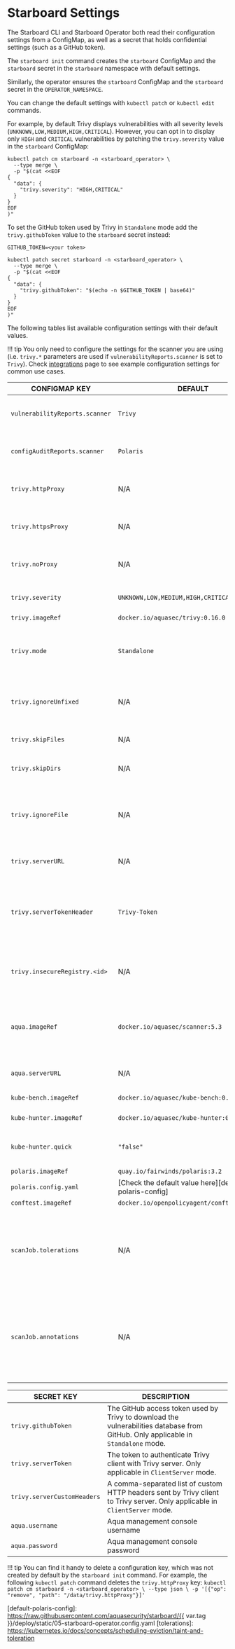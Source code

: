 # Starboard Settings

The Starboard CLI and Starboard Operator both read their configuration settings
from a ConfigMap, as well as a secret that holds confidential settings (such as
a GitHub token).

The `starboard init` command creates the `starboard` ConfigMap and the
`starboard` secret in the `starboard` namespace with default settings.

Similarly, the operator ensures the `starboard` ConfigMap and the `starboard`
secret in the `OPERATOR_NAMESPACE`.

You can change the default settings with `kubectl patch` or `kubectl edit`
commands.

For example, by default Trivy displays vulnerabilities with all severity levels
(`UNKNOWN,LOW,MEDIUM,HIGH,CRITICAL`). However, you can opt in to display only
`HIGH` and `CRITICAL` vulnerabilities by patching the `trivy.severity` value
in the `starboard` ConfigMap:

```
kubectl patch cm starboard -n <starboard_operator> \
  --type merge \
  -p "$(cat <<EOF
{
  "data": {
    "trivy.severity": "HIGH,CRITICAL"
  }
}
EOF
)"
```

To set the GitHub token used by Trivy in `Standalone` mode add the
`trivy.githubToken` value to the `starboard` secret instead:

```
GITHUB_TOKEN=<your token>

kubectl patch secret starboard -n <starboard_operator> \
  --type merge \
  -p "$(cat <<EOF
{
  "data": {
    "trivy.githubToken": "$(echo -n $GITHUB_TOKEN | base64)"
  }
}
EOF
)"
```

The following tables list available configuration settings with their default values.

!!! tip
    You only need to configure the settings for the scanner you are using (i.e. `trivy.*` parameters are
    used if `vulnerabilityReports.scanner` is set to `Trivy`). Check
    [integrations](./integrations/vulnerability-scanners/index.md) page to see example configuration settings for common use cases.

| CONFIGMAP KEY                   | DEFAULT                                                | DESCRIPTION |
| ------------------------------- | ------------------------------------------------------ | ----------- |
| `vulnerabilityReports.scanner`  | `Trivy`                                                | The name of the plugin that generates vulnerability reports. Either `Trivy` or `Aqua`. |
| `configAuditReports.scanner`    | `Polaris`                                              | The name of the plugin that generates config audit reports. Either `Polaris` or `Conftest`. |
| `trivy.httpProxy`               | N/A                                                    | The HTTP proxy used by Trivy to download the vulnerabilities database from GitHub. |
| `trivy.httpsProxy`              | N/A                                                    | The HTTPS proxy used by Trivy to download the vulnerabilities database from GitHub. |
| `trivy.noProxy`                 | N/A                                                    | A comma separated list of IPs and domain names that are not subject to proxy settings. |
| `trivy.severity`                | `UNKNOWN,LOW,MEDIUM,HIGH,CRITICAL`                     | A comma separated list of severity levels reported by Trivy |
| `trivy.imageRef`                | `docker.io/aquasec/trivy:0.16.0`                       | Trivy image reference |
| `trivy.mode`                    | `Standalone`                                           | Trivy client mode. Either `Standalone` or `ClientServer`. Depending on the active mode other settings might be applicable or required. |
| `trivy.ignoreUnfixed`           | N/A                                                    | Whether to show only fixed vulnerabilities in vulnerabilities reported by Trivy. Set to `"true"` to enable it. |
| `trivy.skipFiles`               | N/A                                                    | A comma separated list of file paths for Trivy to skip traversal. |
| `trivy.skipDirs`                | N/A                                                    | A comma separated list of directories for Trivy to skip traversal. |
| `trivy.ignoreFile`              | N/A                                                    | It specifies the `.trivyignore` file which contains a list of vulnerability IDs to be ignored from vulnerabilities reported by Trivy. |
| `trivy.serverURL`               | N/A                                                    | The endpoint URL of the Trivy server. Required in `ClientServer` mode. |
| `trivy.serverTokenHeader`       | `Trivy-Token`                                          | The name of the HTTP header to send the authentication token to Trivy server. Only application in `ClientServer` mode when `trivy.serverToken` is specified. |
| `trivy.insecureRegistry.<id>`   | N/A                                                    | The registry to which insecure connections are allowed. There can be multiple registries with different registry `<id>`. |
| `aqua.imageRef`                 | `docker.io/aquasec/scanner:5.3`                        | Aqua scanner image reference. The tag determines the version of the `scanner` binary executable and it must be compatible with version of Aqua console. |
| `aqua.serverURL`                | N/A                                                    | The endpoint URL of Aqua management console |
| `kube-bench.imageRef`           | `docker.io/aquasec/kube-bench:0.6.3`                   | kube-bench image reference |
| `kube-hunter.imageRef`          | `docker.io/aquasec/kube-hunter:0.4.1`                  | kube-hunter image reference |
| `kube-hunter.quick`             | `"false"`                                              | Whether to use kube-hunter's "quick" scanning mode (subnet 24). Set to `"true"` to enable. |
| `polaris.imageRef`              | `quay.io/fairwinds/polaris:3.2`                        | Polaris image reference |
| `polaris.config.yaml`           | [Check the default value here][default-polaris-config] | Polaris configuration file |
| `conftest.imageRef`             | `docker.io/openpolicyagent/conftest:v0.25.0`           | Conftest image reference |
| `scanJob.tolerations`           | N/A                                                    | JSON representation of the [tolerations] to be applied to the scanner pods so that they can run on nodes with matching taints. Example: `'[{"key":"key1", "operator":"Equal", "value":"value1", "effect":"NoSchedule"}]'` |
| `scanJob.annotations`           | N/A                                                    | One-line comma-separated representation of the annotations which the user wants the scanner pods to be annotated with. Example: `foo=bar,env=stage` will annotate the scanner pods with the annotations `foo: bar` and `env: stage` |

| SECRET KEY                  | DESCRIPTION |
| --------------------------- | ----------- |
| `trivy.githubToken`         | The GitHub access token used by Trivy to download the vulnerabilities database from GitHub. Only applicable in `Standalone` mode. |
| `trivy.serverToken`         | The token to authenticate Trivy client with Trivy server. Only applicable in `ClientServer` mode. |
| `trivy.serverCustomHeaders` | A comma-separated list of custom HTTP headers sent by Trivy client to Trivy server. Only applicable in `ClientServer` mode. |
| `aqua.username`             | Aqua management console username |
| `aqua.password`             | Aqua management console password |

!!! tip
    You can find it handy to delete a configuration key, which was not created by default by the
    `starboard init` command. For example, the following `kubectl patch` command deletes the `trivy.httpProxy` key:
    ```
    kubectl patch cm starboard -n <starboard_operator> \
      --type json \
      -p '[{"op": "remove", "path": "/data/trivy.httpProxy"}]'
    ```

[default-polaris-config]: https://raw.githubusercontent.com/aquasecurity/starboard/{{ var.tag }}/deploy/static/05-starboard-operator.config.yaml
[tolerations]: https://kubernetes.io/docs/concepts/scheduling-eviction/taint-and-toleration